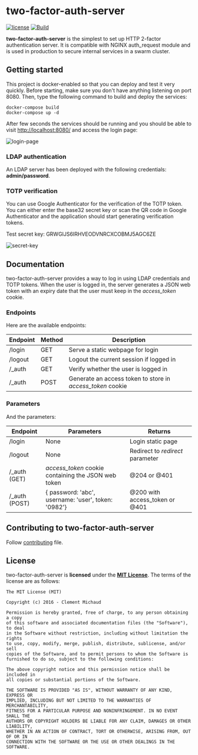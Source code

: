 # two-factor-auth-server

  [![license](https://img.shields.io/github/license/mashape/apistatus.svg?maxAge=2592000)][MIT License]
  [![Build](https://travis-ci.org/clems4ever/two-factor-auth-server.svg?branch=master)](https://travis-ci.org/clems4ever/two-factor-auth-server)

**two-factor-auth-server** is the simplest to set up HTTP 2-factor authentication server. It is compatible with NGINX auth_request module and is used in production to secure internal services in a swarm cluster.

## Getting started

This project is docker-enabled so that you can deploy and test it very quickly. 
Before starting, make sure you don't have anything listening on port 8080. Then, type the following command to build and deploy the services:

    docker-compose build
    docker-compose up -d

After few seconds the services should be running and you should be able to visit [http://localhost:8080/](http://localhost:8080/) and access the login page:

![login-page](https://raw.githubusercontent.com/clems4ever/two-factor-auth-server/master/images/login.png)

### LDAP authentication
An LDAP server has been deployed with the following credentials: **admin/password**.

### TOTP verification
You can use Google Authenticator for the verification of the TOTP token. You can either enter the base32 secret key or scan the QR code in Google Authenticator and the application should start generating verification tokens.

Test secret key: GRWGIJS6IRHVEODVNRCXCOBMJ5AGC6ZE

![secret-key](https://raw.githubusercontent.com/clems4ever/two-factor-auth-server/master/images/secret-key.png)

## Documentation
two-factor-auth-server provides a way to log in using LDAP credentials and TOTP tokens. When the user is logged in,
the server generates a JSON web token with an expiry date that the user must keep in the *access_token* cookie.

### Endpoints
Here are the available endpoints:

| Endpoint        | Method    | Description                                                       |
|-----------------|-----------|-------------------------------------------------------------------|
| /login          | GET       | Serve a static webpage for login                                  |
| /logout         | GET       | Logout the current session if logged in                           |
| /_auth          | GET       | Verify whether the user is logged in                              |
| /_auth          | POST      | Generate an access token to store in *access_token* cookie        |

### Parameters
And the parameters:

| Endpoint           | Parameters                                                | Returns                          |
|--------------------|-----------------------------------------------------------|----------------------------------|
| /login             | None                                                      | Login static page                |
| /logout            | None                                                      | Redirect to *redirect* parameter |
| /_auth (GET)       | *access_token* cookie containing the JSON web token       | @204 or @401                     |
| /_auth (POST)      | { password: 'abc', username: 'user', token: '0982'}       | @200 with access_token or @401   |

## Contributing to two-factor-auth-server
Follow [contributing](CONTRIBUTORS.md) file.

## License
two-factor-auth-server is **licensed** under the **[MIT License]**. The terms of the license are as follows:

    The MIT License (MIT)

    Copyright (c) 2016 - Clement Michaud

    Permission is hereby granted, free of charge, to any person obtaining a copy
    of this software and associated documentation files (the "Software"), to deal
    in the Software without restriction, including without limitation the rights
    to use, copy, modify, merge, publish, distribute, sublicense, and/or sell
    copies of the Software, and to permit persons to whom the Software is
    furnished to do so, subject to the following conditions:

    The above copyright notice and this permission notice shall be included in
    all copies or substantial portions of the Software.

    THE SOFTWARE IS PROVIDED "AS IS", WITHOUT WARRANTY OF ANY KIND, EXPRESS OR
    IMPLIED, INCLUDING BUT NOT LIMITED TO THE WARRANTIES OF MERCHANTABILITY,
    FITNESS FOR A PARTICULAR PURPOSE AND NONINFRINGEMENT. IN NO EVENT SHALL THE
    AUTHORS OR COPYRIGHT HOLDERS BE LIABLE FOR ANY CLAIM, DAMAGES OR OTHER LIABILITY,
    WHETHER IN AN ACTION OF CONTRACT, TORT OR OTHERWISE, ARISING FROM, OUT OF OR IN
    CONNECTION WITH THE SOFTWARE OR THE USE OR OTHER DEALINGS IN THE SOFTWARE.


[MIT License]: https://opensource.org/licenses/MIT
    
